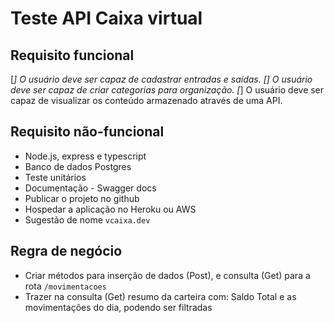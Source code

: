 # Teste API Caixa virtual

## Requisito funcional
[*] O usuário deve ser capaz de cadastrar entradas e saídas.
[] O usuário deve ser capaz de criar categorias para organização.
[*] O usuário deve ser capaz de visualizar os conteúdo armazenado através de uma API.

## Requisito não-funcional
* Node.js, express e typescript 
* Banco de dados Postgres
* Teste unitários 
* Documentação - Swagger docs
* Publicar o projeto no github
* Hospedar a aplicação no Heroku ou AWS
* Sugestão de nome `vcaixa.dev`
## Regra de negócio
* Criar métodos para inserção de dados (Post), e consulta (Get) para a rota `/movimentacoes`
* Trazer na consulta (Get) resumo da carteira com: Saldo Total e as movimentações do dia, podendo ser filtradas
